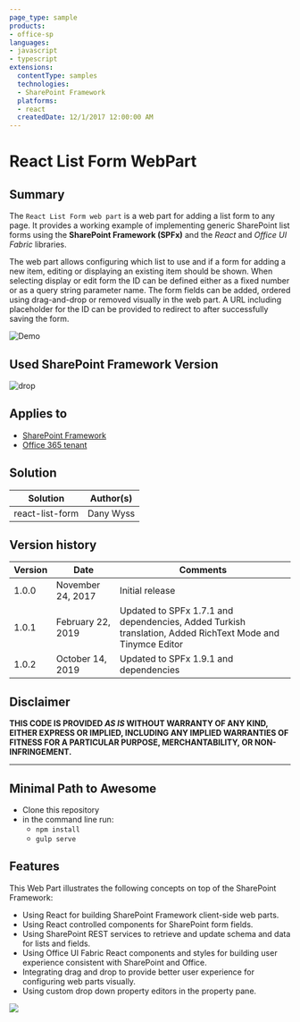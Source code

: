 ```yaml
---
page_type: sample
products:
- office-sp
languages:
- javascript
- typescript
extensions:
  contentType: samples
  technologies:
  - SharePoint Framework
  platforms:
  - react
  createdDate: 12/1/2017 12:00:00 AM
---
```

# React List Form WebPart

## Summary
The `React List Form web part` is a web part for adding a list form to any page. It provides a working example of implementing generic SharePoint list forms using the **SharePoint Framework (SPFx)** and the *React* and *Office UI Fabric* libraries.

The web part allows configuring which list to use and if a form for adding a new item, editing or displaying an existing item should be shown. When selecting display or edit form the ID can be defined either as a fixed number or as a query string parameter name. The form fields can be added, ordered using drag-and-drop or removed visually in the web part. A URL including placeholder for the ID can be provided to redirect to after successfully saving the form.

![Demo](./assets/React-ListForm-Overview.gif)

## Used SharePoint Framework Version 
![drop](https://img.shields.io/badge/version-1.9.1-green.svg)

## Applies to

* [SharePoint Framework](https:/dev.office.com/sharepoint)
* [Office 365 tenant](https://dev.office.com/sharepoint/docs/spfx/set-up-your-development-environment)

## Solution

Solution|Author(s)
--------|---------
react-list-form|Dany Wyss

## Version history

Version|Date|Comments
-------|----|--------
1.0.0|November 24, 2017|Initial release
1.0.1|February 22, 2019|Updated to SPFx 1.7.1 and dependencies, Added Turkish translation, Added RichText Mode and Tinymce Editor
1.0.2|October 14, 2019|Updated to SPFx 1.9.1 and dependencies

## Disclaimer
**THIS CODE IS PROVIDED *AS IS* WITHOUT WARRANTY OF ANY KIND, EITHER EXPRESS OR IMPLIED, INCLUDING ANY IMPLIED WARRANTIES OF FITNESS FOR A PARTICULAR PURPOSE, MERCHANTABILITY, OR NON-INFRINGEMENT.**

---

## Minimal Path to Awesome

- Clone this repository
- in the command line run:
  - `npm install`
  - `gulp serve`

## Features

This Web Part illustrates the following concepts on top of the SharePoint Framework:

- Using React for building SharePoint Framework client-side web parts.
- Using React controlled components for SharePoint form fields.
- Using SharePoint REST services to retrieve and update schema and data for lists and fields.
- Using Office UI Fabric React components and styles for building user experience consistent with SharePoint and Office.
- Integrating drag and drop to provide better user experience for configuring web parts visually.
- Using custom drop down property editors in the property pane.

<img src="https://telemetry.sharepointpnp.com/sp-dev-fx-webparts/samples/react-list-form" />

